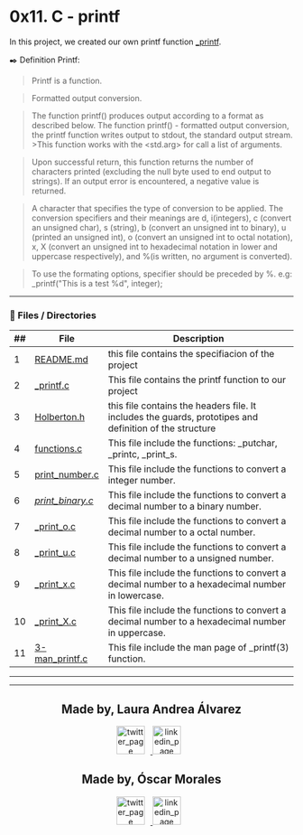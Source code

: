 # 0x11. C - printf

In this project, we created our own printf function [_printf](https://linux.die.net/man/3/printf).

:black_nib:  Definition Printf:


> Printf is a function.

>Formatted output conversion.

>The function printf() produces output according to a format as described below. The function printf() - formatted output conversion, the printf function writes output to stdout, the standard output stream. >This function works with the <std.arg> for call a list of arguments. 
           
>Upon successful return, this function returns the number of characters printed (excluding the null byte used to end output to strings). If an output error is encountered, a negative value is returned.

>A character that specifies the type of conversion to be applied. The conversion specifiers and their meanings are d, i(integers), c (convert an unsigned char), s (string), b (convert an unsigned int to binary), u (printed an unsigned int), o (convert an unsigned int to octal notation), x, X (convert an unsigned int to hexadecimal notation in lower and uppercase respectively), and %(is written, no argument is converted).

>To use the formating options, specifier should be preceded by %. e.g: _printf("This is a test %d", integer);
---
### :file_folder: Files / Directories 
##|File|Description
---|---|---
1|[README.md](https://github.com/oimoralest/printf/blob/master/README.md)|this file contains the specifiacion of the project
2|[_printf.c](https://github.com/oimoralest/printf/blob/master/_printf.c)|This file contains the printf function to our project
3|[Holberton.h](https://github.com/oimoralest/printf/blob/master/holberton.h)|this file contains the headers file. It includes the guards, prototipes and definition of the structure
4|[functions.c ](https://github.com/oimoralest/printf/blob/master/function.c)|This file include the functions: _putchar, _printc, _print_s.
5|[print_number.c](https://github.com/oimoralest/printf/blob/master/print_number.c)|This file include the functions to convert a integer number.
6|[_print_binary.c_](https://github.com/oimoralest/printf/blob/master/_print_binary.c)|This file include the functions to convert a decimal number to a binary number.
7|[_print_o.c ](https://github.com/oimoralest/printf/blob/master/_print_o.c)|This file include the functions to convert a decimal number to a octal number.
8|[_print_u.c](https://github.com/oimoralest/printf/blob/master/_print_u.c)|This file include the functions to convert a decimal number to a unsigned number.
9|[_print_x.c](https://github.com/oimoralest/printf/blob/master/_print_x.c)|This file include the functions to convert a decimal number to a hexadecimal number in lowercase.
10|[_print_X.c](https://github.com/oimoralest/printf/blob/master/_print_X.c)|This file include the functions to convert a decimal number to a hexadecimal number in uppercase.
11|[3-man_printf.c](https://github.com/oimoralest/printf/blob/master/man_3_printf)|This file include the man page of _printf(3) function.
---

---
<p align="center">
    <h2 align="center">Made by, Laura Andrea Álvarez</h2>
      <p align="center">
        <a href="https://twitter.com/apla02" target="_blank">
            <img alt="twitter_page" src="https://help.twitter.com/content/dam/help-twitter/brand/logo.png" style="float: center; margin-right: 10px" height="50" width="50">
        </a>
        <a href="https://www.linkedin.com/in/lauraandreaalvarezperez/" target="_blank">
            <img alt="linkedin_page" src="https://www.totalspecialfluids.com/sites/g/files/wompnd1206/f/menuimage/logo-linkedin.png" style="float: center; margin-right: 10px" height="50"  width="50">
        </a>
      </p>
</p>

<p align="center">
    <h2 align="center">Made by, Óscar Morales</h2>
      <p align="center">
        <a href="https://twitter.com/oi_moralest" target="_blank">
            <img alt="twitter_page" src="https://help.twitter.com/content/dam/help-twitter/brand/logo.png" style="float: center; margin-right: 10px" height="50" width="50">
        </a>
        <a href="https://www.linkedin.com/in/oscar-morales-7815501a4/" target="_blank">
            <img alt="linkedin_page" src="https://www.totalspecialfluids.com/sites/g/files/wompnd1206/f/menuimage/logo-linkedin.png" style="float: center; margin-right: 10px" height="50"  width="50">
        </a>
      </p>
</p>
